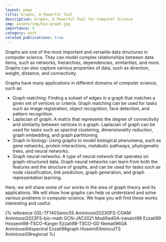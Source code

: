 ```yaml
---
layout: page
title: Graphs, A Powerful Tool
description: Graphs, A Powerful Tool for Computer Science
img: assets/img/bio-graph.jpg
importance: 4
category: work
related_publications: true
---
```


Graphs are one of the most important and versatile data structures in computer science. They can model complex relationships between data items, such as networks, hierarchies, dependencies, similarities, and more. Graphs can also capture various properties of data, such as direction, weight, distance, and connectivity.

Graphs have many applications in different domains of computer science, such as:

- Graph matching: Finding a subset of edges in a graph that matches a given set of vertices or criteria. Graph matching can be used for tasks such as image registration, object recognition, face detection, and pattern recognition.
- Laplacian of graph: A matrix that represents the degree of connectivity and similarity between vertices in a graph. Laplacian of graph can be used for tasks such as spectral clustering, dimensionality reduction, graph embedding, and graph partitioning.
- Graph in biology: Using graphs to model biological phenomena, such as gene networks, protein interactions, metabolic pathways, phylogenetic trees, and neural networks.
- Graph neural networks: A type of neural network that operates on graph-structured data. Graph neural networks can learn from both the features and the structure of graphs, and can be used for tasks such as node classification, link prediction, graph generation, and graph representation learning.
<!-- - Graph in computer vision: Using graphs to represent images or scenes, and applying graph algorithms to solve computer vision problems, such as segmentation, object detection, scene understanding, and image synthesis. -->

Here, we will share some of our works in the area of graph theory and its applications. We will show how graphs can help us understand and solve various problems in computer science. We hope you will find these works interesting and useful.

{% reference  GSL-TF1403aimc55  Amintoosi2023GFS-COAM  Amintoosi2023FS-bio-math  GCN-JAC2021  ModifiedGA-iranaict99  Ezzati99  Hosseini98-TSCO-Karger Ezzati98-TSCO-GD Nemati96GA  Amintoosi94spectral  Ezzati96graph  Hoseini93mincutTS  Amintoosi09regional  %}

